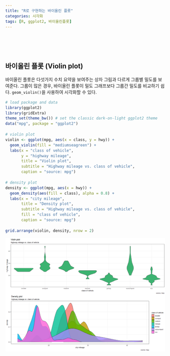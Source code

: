 ```yaml
---
title: "R로 구현하는 바이올린 플롯"
categories: 시각화
tags: [R, ggplot2, 바이올린플롯]
---
```


<div style="margin-bottom:100px;"></div>

## 바이올린 플롯 (Violin plot)

바이올린 플롯은 다섯가지 수치 요약을 보여주는 상자 그림과 다르게 그룹별 밀도를 보여준다. 그룹이 많은 경우, 바이올린 플롯이 밀도 그래프보다 그룹간 밀도를 비교하기 쉽다. `geom_violin()`을 사용하여 시각화할 수 있다.

```r
# load package and data
library(ggplot2)
library(gridExtra)
theme_set(theme_bw()) # set the classic dark-on-light ggplot2 theme
data("mpg", package = "ggplot2")

# violin plot
violin <- ggplot(mpg, aes(x = class, y = hwy)) + 
  geom_violin(fill = "mediumseagreen") + 
  labs(x = "class of vehicle", 
       y = "highway mileage",
       title = "Violin plot", 
       subtitle = "Highway mileage vs. class of vehicle", 
       caption = "source: mpg")

# density plot
density <- ggplot(mpg, aes(x = hwy)) + 
  geom_density(aes(fill = class), alpha = 0.8) + 
  labs(x = "city mileage",
       title = "Density plot", 
       subtitle = "Highway mileage vs. class of vehicle", 
       fill = "class of vehicle",
       caption = "source: mpg")

grid.arrange(violin, density, nrow = 2)
```

![](/public/img/2022-06-22-visualization-summary/violin_plot-1.png)